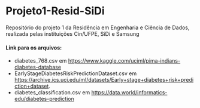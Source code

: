 # Projeto1-Resid-SiDi
Repositório do projeto 1 da Residência em Engenharia e Ciência de Dados, realizada pelas instituições Cin/UFPE, SiDi e Samsung

#### Link para os arquivos:
- diabetes_768.csv em https://www.kaggle.com/uciml/pima-indians-diabetes-database
- EarlyStageDiabetesRiskPredictionDataset.csv em https://archive.ics.uci.edu/ml/datasets/Early+stage+diabetes+risk+prediction+dataset.
- diabetes_classification.csv em https://data.world/informatics-edu/diabetes-prediction
